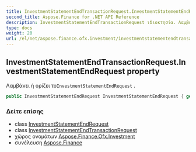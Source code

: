 ```yaml
---
title: InvestmentStatementEndTransactionRequest.InvestmentStatementEndRequest
second_title: Aspose.Finance for .NET API Reference
description: InvestmentStatementEndTransactionRequest ιδιοκτησία. Λαμβάνει ή ορίζει τοInvestmentStatementEndRequest .
type: docs
weight: 20
url: /el/net/aspose.finance.ofx.investment/investmentstatementendtransactionrequest/investmentstatementendrequest/
---
```

## InvestmentStatementEndTransactionRequest.InvestmentStatementEndRequest property

Λαμβάνει ή ορίζει το`InvestmentStatementEndRequest` .

```csharp
public InvestmentStatementEndRequest InvestmentStatementEndRequest { get; set; }
```

### Δείτε επίσης

* class [InvestmentStatementEndRequest](../../investmentstatementendrequest/)
* class [InvestmentStatementEndTransactionRequest](../)
* χώρος ονομάτων [Aspose.Finance.Ofx.Investment](../../investmentstatementendtransactionrequest/)
* συνέλευση [Aspose.Finance](../../../)


